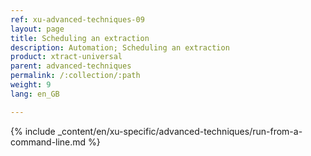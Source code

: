 ```yaml
---
ref: xu-advanced-techniques-09
layout: page
title: Scheduling an extraction
description: Automation; Scheduling an extraction
product: xtract-universal
parent: advanced-techniques
permalink: /:collection/:path
weight: 9
lang: en_GB

---
```

{% include _content/en/xu-specific/advanced-techniques/run-from-a-command-line.md %}
